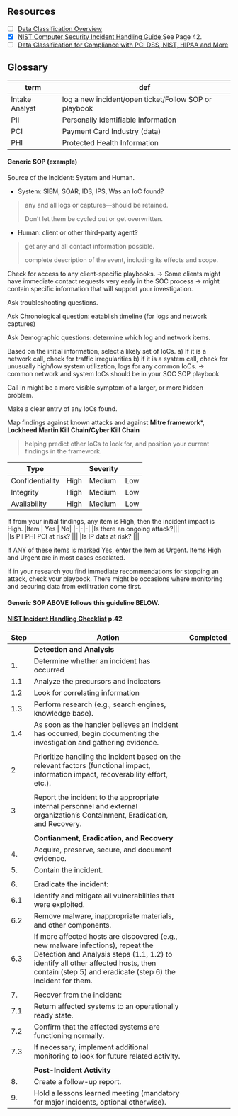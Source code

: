 ## Resources
- [ ] [Data Classification Overview](https://cybersecurity.uillinois.edu/data_classification)
- [x] [NIST Computer Security Incident Handling Guide ](https://nvlpubs.nist.gov/nistpubs/specialpublications/nist.sp.800-61r2.pdf) See Page 42.
- [ ] [Data Classification for Compliance with PCI DSS, NIST, HIPAA and More](https://blog.netwrix.com/2023/12/01/data-classification-for-compliance/)

## Glossary
| term | def|
|-|--|
|Intake Analyst|log a new incident/open ticket/Follow SOP or playbook|
|PII|Personally Identifiable Information|
| PCI|Payment Card Industry (data)
|PHI|Protected Health Information |

#### Generic SOP (example)
Source of the Incident: System and Human.

- System: SIEM, SOAR, IDS, IPS, Was an IoC found?
> any and all logs or captures—should be retained.
>
> Don’t let them be cycled out or get overwritten.

- Human: client or other third-party agent?
> get any and all contact information possible.
> 
> complete description of the event, including its effects and scope.

Check for access to any client-specific playbooks.
  -> Some clients might have immediate contact requests very early in the SOC process
  -> might contain specific information that will support your investigation.

Ask troubleshooting questions.

Ask Chronological question: eatablish timeline (for logs and network captures)

Ask Demographic questions: determine which log and network items.

Based on the initial information, select a likely set of IoCs.
a) If it is a network call, check for traffic irregularities
b) if it is a system call, check for unusually high/low system utilization, logs for any common IoCs.
  -> common network and system IoCs should be in your SOC SOP playbook
  
Call in might be a more visible symptom of a larger, or more hidden problem.

Make a clear entry of any IoCs found.

Map findings against known attacks and against **Mitre framework***, **Lockheed Martin Kill Chain/Cyber Kill Chain**
> helping predict other IoCs to look for, and position your current findings in the framework.

|Type|| 		Severity||
|-|-|-|-|
|Confidentiality| 	High 	|Medium| 	Low|
|Integrity |	High| 	Medium| 	Low|
|Availability |	High |	Medium |	Low|

If from your initial findings, any item is High, then the incident impact is High.
|Item |	Yes |	No|
|-|-|-|
|Is there an ongoing attack?||| 		
|Is PII PHI PCI at risk? |||
|Is IP data at risk? |||

If ANY of these items is marked Yes, enter the item as Urgent.
Items High and Urgent are in most cases escalated. 

If in your research you find immediate recommendations for stopping an attack, check your playbook. There might be occasions where monitoring and securing data from exfiltration come first.

####  Generic SOP ABOVE follows this guideline BELOW.
#### [NIST Incident Handling Checklist](https://nvlpubs.nist.gov/nistpubs/specialpublications/nist.sp.800-61r2.pdf) **p.42**

|Step|Action|Completed|
|-|---------|-|
||__Detection and Analysis__||
|1.| Determine whether an incident has occurred||
|1.1| Analyze the precursors and indicators||
|1.2| Look for correlating information||
|1.3 |Perform research (e.g., search engines, knowledge base).||
|1.4 |As soon as the handler believes an incident has occurred, begin documenting the investigation and gathering evidence.||
||||
|2| Prioritize handling the incident based on the relevant factors (functional impact, information impact, recoverability effort, etc.).||
||||
|3|Report the incident to the appropriate internal personnel and external organization’s Containment, Eradication, and Recovery.||
||||
||__Contianment, Eradication, and Recovery__||
|4.|Acquire, preserve, secure, and document evidence.||
|5.|Contain the incident.||
||||
|6.|Eradicate the incident:||
|6.1| Identify and mitigate all vulnerabilities that were exploited.||
|6.2|Remove malware, inappropriate materials, and other components.||
|6.3|If more affected hosts are discovered (e.g., new malware infections), repeat the Detection and Analysis steps (1.1, 1.2) to identify all other affected hosts, then contain (step 5) and eradicate (step 6) the incident for them.||
||||
|7.|Recover from the incident:||
|7.1| Return affected systems to an operationally ready state.||
|7.2| Confirm that the affected systems are functioning normally.||
|7.3| If necessary, implement additional monitoring to look for future related activity.||
||||
||__Post-Incident Activity__||
|8.|Create a follow-up report.||
|9.|Hold a lessons learned meeting (mandatory for major incidents, optional otherwise).||








